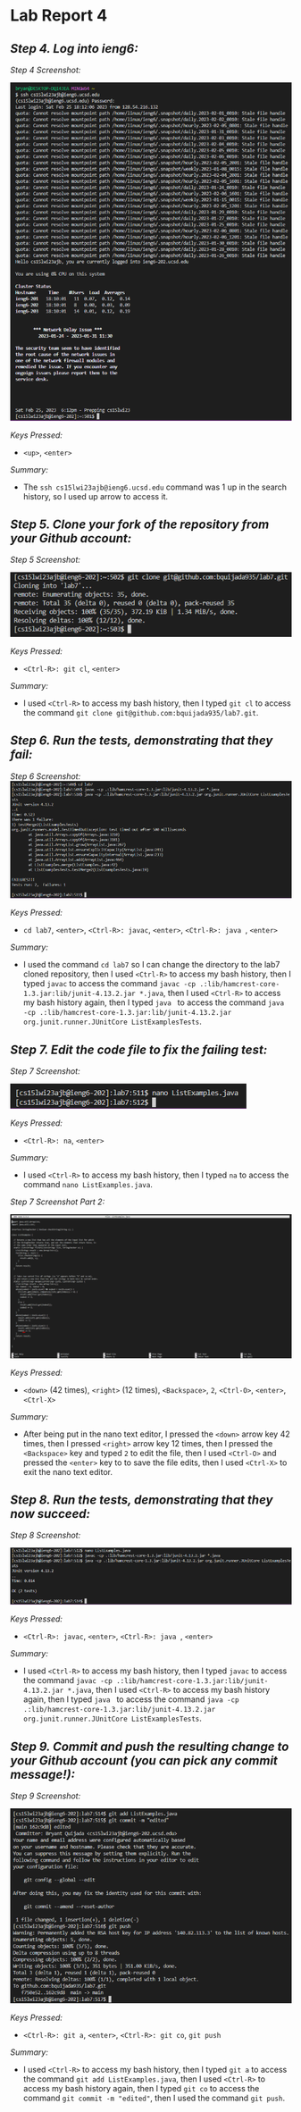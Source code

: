 # Lab Report 4


## *Step 4. Log into ieng6:*

  *Step 4 Screenshot:* 
  
![Image](Step4.png)

  *Keys Pressed:* 
  
   * `<up>`, `<enter>`
  
  *Summary:* 
  
   * The `ssh cs15lwi23ajb@ieng6.ucsd.edu` command was 1 up in the search history, so I used up arrow to access it.


## *Step 5. Clone your fork of the repository from your Github account:*

  *Step 5 Screenshot:* 
  
![Image](Step5.png)

  *Keys Pressed:* 
  
   * `<Ctrl-R>: git cl`, `<enter>`
  
  *Summary:* 
  
   * I used `<Ctrl-R>` to access my bash history, then I typed `git cl` to access the command `git clone git@github.com:bquijada935/lab7.git`.


## *Step 6. Run the tests, demonstrating that they fail:*

  *Step 6 Screenshot:* 
![Image](Step6.png)

  *Keys Pressed:* 
  
   * `cd lab7`, `<enter>`, `<Ctrl-R>: javac`, `<enter>`, `<Ctrl-R>: java `, `<enter>` 
  
  *Summary:* 
  
   * I used the command `cd lab7` so I can change the directory to the lab7 cloned repository, then I used `<Ctrl-R>` to access my bash history, then I typed `javac` to access the command `javac -cp .:lib/hamcrest-core-1.3.jar:lib/junit-4.13.2.jar *.java`, then I used `<Ctrl-R>` to access my bash history again, then I typed `java ` to access the command `java -cp .:lib/hamcrest-core-1.3.jar:lib/junit-4.13.2.jar org.junit.runner.JUnitCore ListExamplesTests`.


## *Step 7. Edit the code file to fix the failing test:*

  *Step 7 Screenshot:* 
  
![Image](Step7.png)

  *Keys Pressed:* 
  
   * `<Ctrl-R>: na`, `<enter>`
  
  *Summary:* 
  
   * I used `<Ctrl-R>` to access my bash history, then I typed `na` to access the command `nano ListExamples.java`.
  
  *Step 7 Screenshot Part 2:* 
  
![Image](Step7_Part2.png)

  *Keys Pressed:* 
  
   * `<down>` (42 times), `<right>` (12 times), `<Backspace>`, `2`, `<Ctrl-O>`, `<enter>`, `<Ctrl-X>`
  
  *Summary:* 
  
   * After being put in the nano text editor, I pressed the `<down>` arrow key 42 times, then I pressed `<right>` arrow key 12 times, then I pressed the `<Backspace>` key and typed `2` to edit the file, then I used `<Ctrl-O>` and pressed the `<enter>` key to to save the file edits, then I used `<Ctrl-X>` to exit the nano text editor.


## *Step 8. Run the tests, demonstrating that they now succeed:*

  *Step 8 Screenshot:* 
  
![Image](Step8.png)

  *Keys Pressed:* 
  
   * `<Ctrl-R>: javac`, `<enter>`, `<Ctrl-R>: java `, `<enter>` 
  
  *Summary:* 
  
   * I used `<Ctrl-R>` to access my bash history, then I typed `javac` to access the command `javac -cp .:lib/hamcrest-core-1.3.jar:lib/junit-4.13.2.jar *.java`, then I used `<Ctrl-R>` to access my bash history again, then I typed `java ` to access the command `java -cp .:lib/hamcrest-core-1.3.jar:lib/junit-4.13.2.jar org.junit.runner.JUnitCore ListExamplesTests`.


## *Step 9. Commit and push the resulting change to your Github account (you can pick any commit message!):*

  *Step 9 Screenshot:* 
  
![Image](Step9.png)

  *Keys Pressed:* 
  
   * `<Ctrl-R>: git a`, `<enter>`, `<Ctrl-R>: git co`, `git push` 
  
  *Summary:* 
  
   * I used `<Ctrl-R>` to access my bash history, then I typed `git a` to access the command `git add ListExamples.java`, then I used `<Ctrl-R>` to access my bash history again, then I typed `git co` to access the command `git commit -m "edited"`, then I used the command `git push`.

